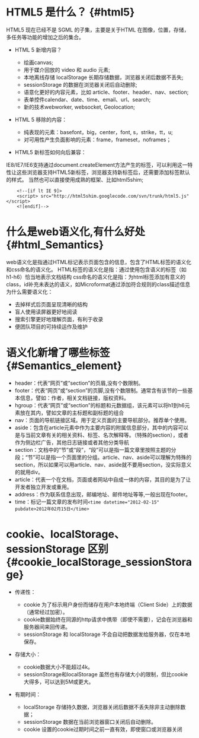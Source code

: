 # HTML5 是什么？ {#html5}

HTML5 现在已经不是 SGML 的子集，主要是关于HTML 在图像，位置，存储，多任务等功能的增加之后的集合。

- HTML 5 新增内容？

    * 绘画canvas;
    * 用于媒介回放的 video 和 audio 元素;
    * 本地离线存储 localStorage 长期存储数据，浏览器关闭后数据不丢失;
    * sessionStorage 的数据在浏览器关闭后自动删除;
    * 语意化更好的内容元素，比如 article、footer、header、nav、section;
    * 表单控件calendar、date、time、email、url、search;
    * 新的技术webworker, websocket, Geolocation;

- HTML 5 移除的内容：

    * 纯表现的元素：basefont，big，center，font, s，strike，tt，u;
    * 对可用性产生负面影响的元素：frame，frameset，noframes；

- HTML5 新标签如何向后兼容：

IE8/IE7/IE6支持通过document.createElement方法产生的标签，可以利用这一特性让这些浏览器支持HTML5新标签，浏览器支持新标签后，还需要添加标签默认的样式。
当然也可以直接使用成熟的框架、比如html5shim;

        <!--[if lt IE 9]>
        <script> src="http://html5shim.googlecode.com/svn/trunk/html5.js"</script>
        <![endif]-->



# 什么是web语义化,有什么好处 {#html_Semantics}

web语义化是指通过HTML标记表示页面包含的信息，包含了HTML标签的语义化和css命名的语义化。 HTML标签的语义化是指：通过使用包含语义的标签（如h1-h6）恰当地表示文档结构 css命名的语义化是指：为html标签添加有意义的class，id补充未表达的语义，如Microformat通过添加符合规则的class描述信息 为什么需要语义化：

- 去掉样式后页面呈现清晰的结构
- 盲人使用读屏器更好地阅读
- 搜索引擎更好地理解页面，有利于收录
- 便团队项目的可持续运作及维护

# 语义化新增了哪些标签 {#Semantics_element}

* header：代表“网页”或“section”的页眉,没有个数限制。
* footer：代表“网页”或“section”的页脚,没有个数限制。通常含有该节的一些基本信息，譬如：作者，相关文档链接，版权资料。
* hgroup：代表“网页”或“section”的标题和元数据组，该元素可以将h1到h6元素放在其内，譬如文章的主标题和副标题的组合
* nav：页面的导航链接区域。用于定义页面的主要导航部分。推荐单个使用。
* aside：包含在article元素中作为主要内容的附属信息部分，其中的内容可以是与当前文章有关的相关资料、标签、名次解释等。（特殊的section），或者作为侧边栏广告，其他日志链接或者其他分类导航
* section：文档中的“节”或“段”，“段”可以是指一篇文章里按照主题的分段；“节”可以是指一个页面里的分组。article、nav、aside可以理解为特殊的section，所以如果可以用article、nav、aside就不要用section，没实际意义的就用div。
* article：代表一个在文档，页面或者网站中自成一体的内容，其目的是为了让开发者独立开发或重用。
* address：作为联系信息出现，邮编地址、邮件地址等等,一般出现在footer。
* time：标记一篇文章的发布时间`<time datetime="2012-02-15" pubdate>2012年02月15日</time>`

# cookie、localStorage、sessionStorage 区别 {#cookie_localStorage_sessionStorage}

- 传递性：

    * cookie 为了标示用户身份而储存在用户本地终端（Client Side）上的数据（通常经过加密）。
    * cookie数据始终在同源的http请求中携带（即使不需要），记会在浏览器和服务器间来回传递。
    * sessionStorage 和 localStorage 不会自动把数据发给服务器，仅在本地保存。

- 存储大小：

    * cookie数据大小不能超过4k。
    * sessionStorage和localStorage 虽然也有存储大小的限制，但比cookie大得多，可以达到5M或更大。

- 有期时间：

    * localStorage 存储持久数据，浏览器关闭后数据不丢失除非主动删除数据；
    * sessionStorage 数据在当前浏览器窗口关闭后自动删除。
    * cookie 设置的cookie过期时间之前一直有效，即使窗口或浏览器关闭










